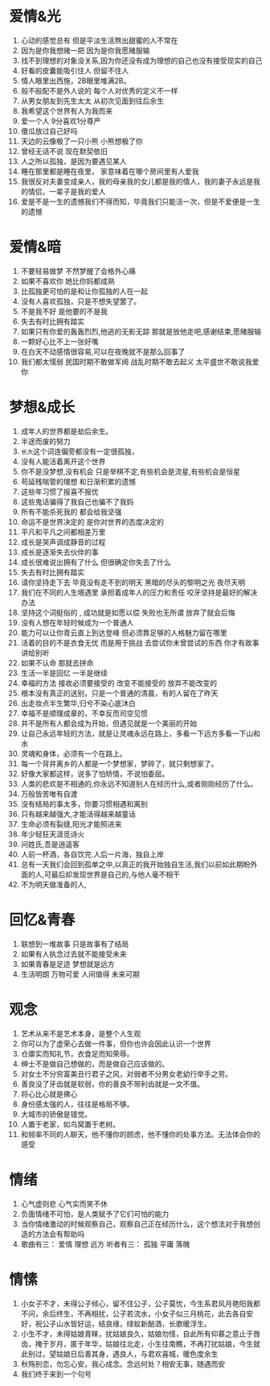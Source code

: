 # 爱情&光
1. 心动的感觉总有 但是平淡生活熬出甜蜜的人不常在
2. 因为是你我想赌一把 因为是你我愿赌服输
3. 找不到理想的对象没关系,因为你还没有成为理想的自己也没有接受现实的自己
4. 好看的皮囊能吸引住人 但留不住人
5. 情人眼里出西施，2B眼里堆满2B。
6. 般不般配不是外人说的 每个人对优秀的定义不一样
7. 从男女朋友到先生太太 从初次见面到往后余生
8. 我希望这个世界有人为我而来
9. 爱一个人 9分喜欢1分尊严
10. 傻瓜放过自己好吗
11. 天边的云像极了一只小熊 小熊想极了你
12. 曾经无话不说 现在默契依旧
13. 人之所以孤独，是因为要遇见某人
14. 睡在那里都是睡在夜里， 家意味着在哪个房间里有人爱我
15. 我很反对夫妻变成亲人，我的母亲我的女儿都是我的情人，我的妻子永远是我的情侣，一辈子是我的爱人
16. 爱是不是一生的遗憾我们不得而知，毕竟我们只能活一次，但是不爱便是一生的遗憾


# 爱情&暗
1. 不要轻易做梦 不然梦醒了会格外心痛
2. 如果不喜欢你 她比你妈都成熟
3. 比孤独更可怕的是和让你孤独的人在一起
4. 没有人喜欢孤独，只是不想失望罢了。
5. 不是我不好 是他要的不是我
6. 失去有时比拥有踏实
7. 如果只有你爱的轰轰烈烈,他逃的无影无踪 那就是放他走吧,感谢结束,愿赌服输
8. 一颗好心比不上一张好嘴
9. 在白天不动感情很容易,可以在夜晚就不是那么回事了
10. 我们都太懦弱 民国时期不敢做军阀 战乱时期不敢去起义 太平盛世不敢说我爱你


# 梦想&成长
1. 成年人的世界都是劫后余生。
2. 半途而废的努力
3. `长大`这个词连偏旁都没有一定很孤独，
4. 没有人能活着离开这个世界
5. 你不是没梦想,没有机会 只是举棋不定,有些机会是流星,有些机会是恒星
6. 苟延残喘管的理想 和日渐积累的遗憾
7. 这些年习惯了报喜不报忧
8. 这些鬼话骗得了我自己也骗不了我妈
9. 所有不能杀死我的 都会给我坚强
10. 命运不是世界决定的 是你对世界的态度决定的
11. 平凡和平凡之间都相差万里 
12. 成长是哭声调成静音的过程
13. 成长是逐渐失去伙伴的事
14. 成长很难说出拥有了什么 但很确定你失去了什么
15. 失去有时比拥有踏实
16. 请你坚持走下去 毕竟没有走不到的明天 黑暗的尽头的黎明之光 夜尽天明
17. 我们在不同的人生境遇里 承担着成年人的压力和责任 咬牙坚持是最好的解决办法 
18. 坚持这个词挺俗的 , 成功就是如愿以偿 失败也无所谓 放弃了就会后悔
19. 没有人想在年轻时候成为一个普通人
20. 能力可以让你青云直上到达登峰 但必须靠足够的人格魅力留在哪里
21. 活着的目的不是衣食无忧 而是用于挑战 去尝试你未曾尝试的东西  你才有故事讲给别听
22. 如果不认命 那就去拼命
23. 生活一半是回忆 一半是继续
24. 幸福的方法 接收必须要接受的 改变不能接受的 放弃不能改变的
25. 根本没有真正的送别，只是一个普通的清晨，有的人留在了昨天
26. 出走妆点半生繁华,归兮不染心底沐白
27. 幸福不是顺理成章的，不幸反而司空见惯
28. 并不是所有人都会成为开始，但遇见就是一个美丽的开始
29. 让自己永远年轻的方法，就是让灵魂永远在路上，多看一下远方多看一下山和水
30. 灵魂和身体，必须有一个在路上。
31. 每一个背井离乡的人都是一个梦想家，梦碎了，就只剩想家了。
32. 好像大家都这样，说多了怕矫情，不说怕委屈。
33. 人类的悲欢是不相通的,你永远不知道别人在经历什么,或者刚刚经历了什么。
34. 万般皆苦唯有自渡
35. 没有结局的事太多，你要习惯相遇和离别
36. 只有越来越强大,才能活得越来越童话
37. 生命必须有裂缝,阳光才能照进来
38. 年少轻狂天涯觅诗火
39. 问姓氏,吾是逍遥客
40. 人前一杯酒，各自饮完.人后一片海，独自上岸
41. 总有一天我们会回到孤单之中,以真正的我开始独自生活,我们以前如此期盼外面的人,可最后却发现世界是自己的,与他人毫不相干
42. 不为明天做准备的人,



# 回忆&青春
1. 联想到一堆故事 只是故事有了结局
2. 如果有人执念过去就不能接受未来
3. 如果青春是足迹 梦想就是远方 
4. 生活明朗 万物可爱 人间值得 未来可期

# 观念
1. 艺术从来不是艺术本身，是整个人生观 
2. 你可以为了虚荣心去做一件事，但你也许会因此认识一个世界
3. 仓廪实而知礼节，衣食足而知荣辱。
4. 绅士不是做自己想做的，而是做自己应该做的。
5. 对女士不分穷富美丑行君子之风，对弱者不分男女老幼行举手之劳。
6. 善良没了牙齿就是软弱，你的善良不带利齿就是一文不值。
7. 将心比心就是佛心
8. 身份感太强的人，往往是格局不够。
9. 大城市的骄傲是错觉。
10. 人置于老家，如鸟窝置于老树。
11. 和频率不同的人聊天，他不懂你的顾虑，他不懂你的处事方法。无法体会你的感受

# 情绪
1. 心气虚则悲 心气实而笑不休
2. 负面情绪不可怕，是人类赋予了它们可怕的能力
3. 当你情绪激动的时候观察自己，观察自己正在经历什么，这个想法对于我想创造的方法会有帮助吗
4. 歌曲有三： 爱情 理想 远方 听者有三： 孤独 平庸 落魄

# 情愫
1. 小女子不才，未得公子倾心，留不住公子，公子莫忧，今生系君风月艳阳我都不问，余后终生，不再相扰，公子若流水，小女子似三月桃花，此去各自安好，祝公子山水皆好运，结良缘，绿蚁新醅酒，长歌暖浮生。
2. 小生不才，未得姑娘青睐，扰姑娘良久，姑娘勿怪，自此所有仰慕之意止于唇齿，掩于岁月，匿于年华，姑娘往北走，小生往南瞧，不再打扰姑娘，今生就此别过，望姑娘日后善其身，遇良人，与君欢喜城，暖色度余生
3. 秋殇别恋，勿忘心安。我心成念。念远何处？相安无事，随遇而安
4. 我们终于来到一个句号

